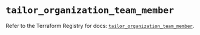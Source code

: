 # `tailor_organization_team_member`

Refer to the Terraform Registry for docs: [`tailor_organization_team_member`](https://registry.terraform.io/providers/tailor-platform/tailor/0.0.25/docs/resources/organization_team_member).
